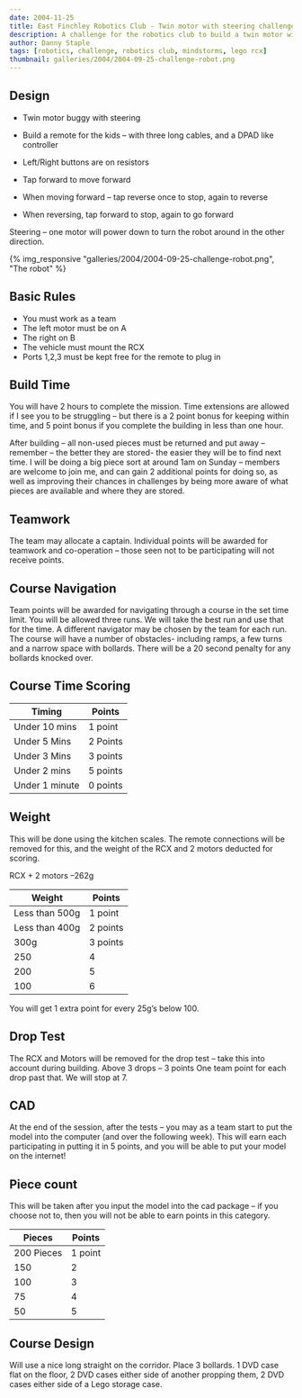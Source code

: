 ```yaml
---
date: 2004-11-25
title: East Finchley Robotics Club - Twin motor with steering challenge
description: A challenge for the robotics club to build a twin motor with steering
author: Danny Staple
tags: [robotics, challenge, robotics club, mindstorms, lego rcx]
thumbnail: galleries/2004/2004-09-25-challenge-robot.png
---
```

## Design

- Twin motor buggy with steering
- Build a remote for the kids – with three long cables, and a DPAD like controller
- Left/Right buttons are on resistors

- Tap forward to move forward
- When moving forward – tap reverse once to stop, again to reverse
- When reversing, tap forward to stop, again to go forward

Steering – one motor will power down to turn the robot around in the other direction.

{% img_responsive "galleries/2004/2004-09-25-challenge-robot.png", "The robot" %}

## Basic Rules

- You must work as a team
- The left motor must be on A
- The right on B
- The vehicle must mount the RCX
- Ports 1,2,3 must be kept free for the remote to plug in

## Build Time

You will have 2 hours to complete the mission.
Time extensions are allowed if I see you to be struggling – but there is a 2 point bonus for keeping within time, and 5 point bonus if you complete the building in less than one hour.

After building – all non-used pieces must be returned and put away – remember – the better they are stored- the easier they will be to find next time. I will be doing a big piece sort at around 1am on Sunday – members are welcome to join me, and can gain 2 additional points for doing so, as well as improving their chances in challenges by being more aware of what pieces are available and where they are stored.

## Teamwork

The team may allocate a captain.
Individual points will be awarded for teamwork and co-operation – those seen not to be participating will not receive points.

## Course Navigation

Team points will be awarded for navigating through a course in the set time limit.
You will be allowed three runs. We will take the best run and use that for the time.
A different navigator may be chosen by the team for each run.
The course will have a number of obstacles- including ramps, a few turns and a narrow space with bollards. There will be a 20 second penalty for any bollards knocked over.

## Course Time Scoring

Timing         | Points
-------------- | --------
Under 10 mins  | 1 point
Under 5 Mins   | 2 Points
Under 3 Mins   | 3 points
Under 2 mins   | 5 points
Under 1 minute | 0 points

## Weight

This will be done using the kitchen scales. The remote connections will be removed for this, and the weight of the RCX and 2 motors deducted for scoring.

RCX + 2 motors –262g

Weight         | Points
-------------- | --------
Less than 500g | 1 point
Less than 400g | 2 points
300g           | 3 points
250            | 4
200            | 5
100            | 6

You will get 1 extra point for every 25g’s below 100.

## Drop Test

The RCX and Motors will be removed for the drop test – take this into account during building.
Above 3 drops – 3 points
One team point for each drop past that. We will stop at 7.

## CAD

At the end of the session, after the tests – you may as a team start to put the model into the computer (and over the following week). This will earn each participating in putting it in 5 points, and you will be able to put your model on the internet!

## Piece count

This will be taken after you input the model into the cad package – if you choose not to, then you will not be able to earn points in this category.

Pieces     | Points
---------- | -------
200 Pieces | 1 point
150        | 2
100        | 3
75         | 4
50         | 5

## Course Design

Will use a nice long straight on the corridor.
Place 3 bollards. 1 DVD case flat on the floor, 2 DVD cases either side of another propping them, 2 DVD cases either side of a Lego storage case.
